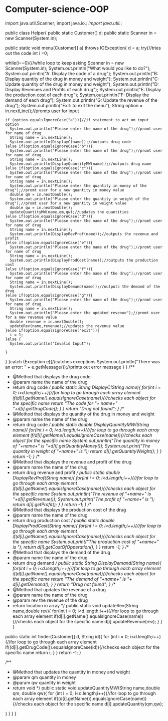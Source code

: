 Computer-science-OOP
====================

import java.util.Scanner;
import java.io.*;
import java.util.*;

public class Helper{
  public static Customer[] d;
  public static Scanner in = new Scanner(System.in);
  
  public static void menu(Customer[] a) throws IOException{
    d = a;
    try{//tries out the code
    int i =0;
  
  while(i==0){//while loop to keep asking 
  Scanner in = new Scanner(System.in);
  System.out.println("What would you like to do?");
  System.out.println("A: Display the code of a drug");
  System.out.println("B: Display quantity of the drug in money and weight");
  System.out.println("C: Update quantity of the drug in money and weight");
  System.out.println("D: Display Revenues and Profits of each drug");
  System.out.println("E: Display the production cost of each drug");
  System.out.println("F: Display the demand of each drug");
  System.out.println("G: Update the revenue of the drug");
  System.out.println("Exit: to exit the menu");
  String option = in.nextLine();//promts user for input
  
    if (option.equalsIgnoreCase("a")){//if statement to act on input option
      System.out.println("Please enter the name of the drug");//promt user for name of drug
      String name = in.nextLine();                                                   
      System.out.println(DisplayC(name));//outputs drug code
    }else if(option.equalsIgnoreCase("b")){
      System.out.println("Please enter the name of the drug");//promt user for name of drug
      String name = in.nextLine();                              
      System.out.println(DisplayQuantityMW(name));//outputs drug name
    }else if(option.equalsIgnoreCase("c")){
      System.out.println("Please enter the name of the drug");//promt user for name of drug
      String name = in.nextLine(); 
      System.out.println("Please enter the quantity in money of the drug");//promt user for a new quantity in money value
      double qm = in.nextDouble();
      System.out.println("Please enter the quantity in weight of the drug");//promt user for a new quantity in weight value
      double qw = in.nextDouble();
      updateQuantityMW(name,qm,qw);//updates the quantities
    }else if(option.equalsIgnoreCase("d")){
      System.out.println("Please enter the name of the drug");//promt user for name of drug
      String name = in.nextLine();                           
      System.out.println(DisplayRevProf(name));//outputs the revenue and profit
    }else if(option.equalsIgnoreCase("e")){
      System.out.println("Please enter the name of the drug");//promt user for name of drug
      String name = in.nextLine();                           
      System.out.println(DisplayProdCost(name));//outputs the production cost
    }else if(option.equalsIgnoreCase("f")){
      System.out.println("Please enter the name of the drug");//promt user for name of drug
      String name = in.nextLine();                           
      System.out.println(DisplayDemand(name));//outputs the demand of the drug
    }else if(option.equalsIgnoreCase("g")){
      System.out.println("Please enter the name of the drug");//promt user for name of drug
      String name = in.nextLine();  
      System.out.println("Please enter the updated revenue");//promt user for a new revenue value
      double revenue = in.nextDouble();
      updateRev(name,revenue);//updates the revenue value
    }else if(option.equalsIgnoreCase("exit")){
      i = 1;
    }else {
      System.out.println("Invalid Input");
       
    }
  }
    }catch (Exception e){//catches exceptions
      System.out.println("There was an error: " + e.getMessage());//prints out error message
    }
  }
  /**
   * @Method that displays the drug code
   * @param name the name of the drug
   * return drug code
   */
  public static String DisplayC(String name){
    for(int i = 0; i<d.length;i++){//for loop to go through each array element
    if(d[i].getName().equalsIgnoreCase(name)){//checks each object for the specific name
      return "The code for "+ name+" "+d[i].getDrugCode();
    }
  }
    return "Drug not found";
  }
  /**
   * @Method that displays the quantity of the drug in money and weight
   * @param name the name of the drug
   * return drug code
   */
  public static double DisplayQuantityMW(String name){
     for(int i = 0; i<d.length;i++){//for loop to go through each array element
    if(d[i].getName().equalsIgnoreCase(name)){//checks each object for the specific name
      System.out.println("The quantity in money of "+name+" is "+d[i].getQuantityMoney());
      System.out.print("The quantity in weight of "+name+" is ");
      return d[i].getQuantityWeight();
    }
  }
     return -1;
  }
  /**
   * @Method that displays the revenue and profit of the drug
   * @param name the name of the drug
   * return drug revenue and profit
   */
  public static double DisplayRevProf(String name){
    for(int i = 0; i<d.length;i++){//for loop to go through each array element
    if(d[i].getName().equalsIgnoreCase(name)){//checks each object for the specific name
      System.out.println("The revenue of "+name+" is "+d[i].getRevenue());
      System.out.print("The profit of "+name+" is ");
      return d[i].getProfit();
    }
  }
    return -1;
  }
  /**
   * @Method that displays the production cost of the drug
   * @param name the name of the drug
   * return drug production cost
   */
  public static double DisplayProdCost(String name){
    for(int i = 0; i<d.length;i++){//for loop to go through each array element
    if(d[i].getName().equalsIgnoreCase(name)){//checks each object for the specific name
      System.out.print("The production cost of "+name+" is ");
      return d[i].getCostOfOpperation();
    }
  }
    return -1;
  }
  /**
   * @Method that displays the demand of the drug
   * @param name the name of the drug
   * return drug demand
   */
  public static String DisplayDemand(String name){
    for(int i = 0; i<d.length;i++){//for loop to go through each array element
    if(d[i].getName().equalsIgnoreCase(name)){//checks each object for the specific name
      return "The demand of "+name+" is "+ d[i].getDemand();
    }
  }
    return "Drug not found";
  }
  /**
   * @Method that updates the revenue of a drug
   * @param name the name of the drug
   * @param rev the revenue of the drug
   * return location in array
   */
  public static void updateRev(String name,double rev){
    for(int i = 0; i<d.length;i++){//for loop to go through each array element
    if(d[i].getName().equalsIgnoreCase(name)){//checks each object for the specific name
      d[i].updateRevenue(rev);
    }
  }
  }
  
   public static int finder(Customer[] d, String id){
    for (int i = 0; i<d.length;i++){//for loop to go through each array element
      if((d[i].getDrugCode()).equalsIgnoreCase(id)){//checks each object for the specific name
        return i;
      }
  }
     return -1;
  }
   
   /**
   * @Method that updates the quantity in money and weight 
   * @param qm quantity in money
   * @param qw quantity in weight
   * return void
   */
  public static void updateQuantityMW(String name,double qm, double qw){
    for (int i = 0; i<d.length;i++){//for loop to go through each array element
      if((d[i].getName()).equalsIgnoreCase(name)){//checks each object for the specific name
        d[i].updateQuantity(qm,qw);

  }
    }
  }
}
   
   
